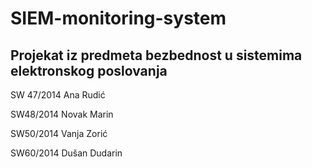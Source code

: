 # SIEM-monitoring-system

## Projekat iz predmeta bezbednost u sistemima elektronskog poslovanja

SW 47/2014 Ana Rudić 

SW48/2014 Novak Marin

SW50/2014 Vanja Zorić

SW60/2014 Dušan Dudarin
